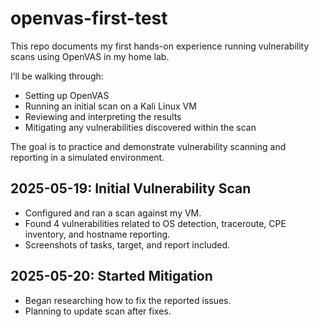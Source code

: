 # openvas-first-test

This repo documents my first hands-on experience running vulnerability scans using OpenVAS in my home lab.

I’ll be walking through:
- Setting up OpenVAS
- Running an initial scan on a Kali Linux VM
- Reviewing and interpreting the results
- Mitigating any vulnerabilities discovered within the scan

The goal is to practice and demonstrate vulnerability scanning and reporting in a simulated environment.

## 2025-05-19: Initial Vulnerability Scan

- Configured and ran a scan against my VM.  
- Found 4 vulnerabilities related to OS detection, traceroute, CPE inventory, and hostname reporting.  
- Screenshots of tasks, target, and report included.

## 2025-05-20: Started Mitigation

- Began researching how to fix the reported issues.  
- Planning to update scan after fixes.


